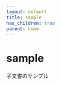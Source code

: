 ```yaml
---
layout: default
title: sample
has_children: true
parent: home
---
```


# sample

子文書のサンプル

<script src="https://utteranc.es/client.js"
        repo="[ENTER REPO HERE]"
        issue-term="pathname"
        label="Feedback"
        theme="github-light"
        crossorigin="anonymous"
        async>
</script>
